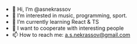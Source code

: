 - 👋 Hi, I’m @asnekrassov
- 👀 I’m interested in music, programming, sport.
- 🌱 I’m currently learning React & TS
- 💞️ I want to cooperate with interesting people
- 📫 How to reach me: a.s.nekrassov@gmail.com
